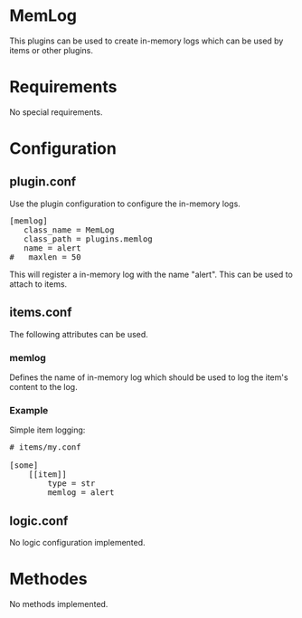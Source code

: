 # MemLog

This plugins can be used to create in-memory logs which can be used by items or other
plugins.

# Requirements

No special requirements.

# Configuration

## plugin.conf

Use the plugin configuration to configure the in-memory logs.

<pre>
[memlog]
   class_name = MemLog
   class_path = plugins.memlog
   name = alert
#   maxlen = 50
</pre>

This will register a in-memory log with the name "alert". This can be used to attach 
to items.

## items.conf

The following attributes can be used.

### memlog

Defines the name of in-memory log which should be used to log the item's content to
the log.

### Example

Simple item logging:

<pre>
# items/my.conf

[some]
    [[item]]
        type = str
        memlog = alert
</pre>

## logic.conf

No logic configuration implemented.

# Methodes

No methods implemented.

